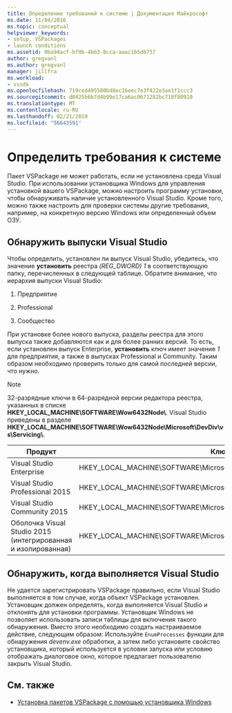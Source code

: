 ```yaml
---
title: Определение требований к системе | Документация Майкрософт
ms.date: 11/04/2016
ms.topic: conceptual
helpviewer_keywords:
- setup, VSPackages
- launch conditions
ms.assetid: 0ba94acf-bf0b-4bb3-8cca-aaac1b5d6737
author: gregvanl
ms.author: gregvanl
manager: jillfra
ms.workload:
- vssdk
ms.openlocfilehash: 719ced495580bd8ec16eec7e3f422e3ae1f1ccc3
ms.sourcegitcommit: d0425b6b7d4b99e17ca6ac0671282bc718f80910
ms.translationtype: MT
ms.contentlocale: ru-RU
ms.lasthandoff: 02/21/2019
ms.locfileid: "56643591"
---
```

# <a name="detect-system-requirements"></a>Определить требования к системе
Пакет VSPackage не может работать, если не установлена среда Visual Studio. При использовании установщика Windows для управления установкой вашего VSPackage, можно настроить программу установки, чтобы обнаруживать наличие установленного Visual Studio. Кроме того, можно также настроить для проверки системы другие требования, например, на конкретную версию Windows или определенный объем ОЗУ.

## <a name="detect-visual-studio-editions"></a>Обнаружить выпуски Visual Studio
 Чтобы определить, установлен ли выпуск Visual Studio, убедитесь, что значение **установить** реестра *(REG_DWORD) 1* в соответствующую папку, перечисленных в следующей таблице. Обратите внимание, что иерархия выпуски Visual Studio:

1.  Предприятие

2.  Professional

3.  Сообщество

При установке более нового выпуска, разделы реестра для этого выпуска также добавляются как и для более ранних версий. То есть, если установлен выпуск Enterprise, **установить** ключ имеет значение *1* для предприятия, а также в выпусках Professional и Community. Таким образом необходимо проверить только для самой последней версии, что нужно.

> [!NOTE]
>  32-разрядные ключи в 64-разрядной версии редактора реестра, указанных в списке **HKEY_LOCAL_MACHINE\SOFTWARE\Wow6432Node\\**. Visual Studio приведены в разделе **HKEY_LOCAL_MACHINE\SOFTWARE\Wow6432Node\Microsoft\DevDiv\vs\Servicing\\**.

|Продукт|Ключ|
|-------------|---------|
|Visual Studio Enterprise|HKEY_LOCAL_MACHINE\SOFTWARE\Microsoft\DevDiv\vs\Servicing\14.0\enterprise|
|Visual Studio Professional 2015|HKEY_LOCAL_MACHINE\SOFTWARE\Microsoft\DevDiv\vs\Servicing\14.0\professional|
|Visual Studio Community 2015|HKEY_LOCAL_MACHINE\SOFTWARE\Microsoft\DevDiv\vs\Servicing\14.0\community|
|Оболочка Visual Studio 2015 (интегрированная и изолированная)|HKEY_LOCAL_MACHINE\SOFTWARE\Microsoft\DevDiv\vs\Servicing\14.0\isoshell|

## <a name="detect-when-visual-studio-is-running"></a>Обнаружить, когда выполняется Visual Studio
 Не удается зарегистрировать VSPackage правильно, если Visual Studio выполняется в том случае, когда объект VSPackage установлен. Установщик должен определять, когда выполняется Visual Studio и отклонять для установки программы. Установщик Windows не позволяет использовать записи таблицы для включения такого обнаружения. Вместо этого необходимо создать настраиваемое действие, следующим образом: Используйте `EnumProcesses` функции для обнаружения *devenv.exe* обработки, а затем либо установите свойство установщика, который используется в условии запуска или условию отображать диалоговое окно, которое предлагает пользователю закрыть Visual Studio.

## <a name="see-also"></a>См. также
- [Установка пакетов VSPackage с помощью установщика Windows](../../extensibility/internals/installing-vspackages-with-windows-installer.md)